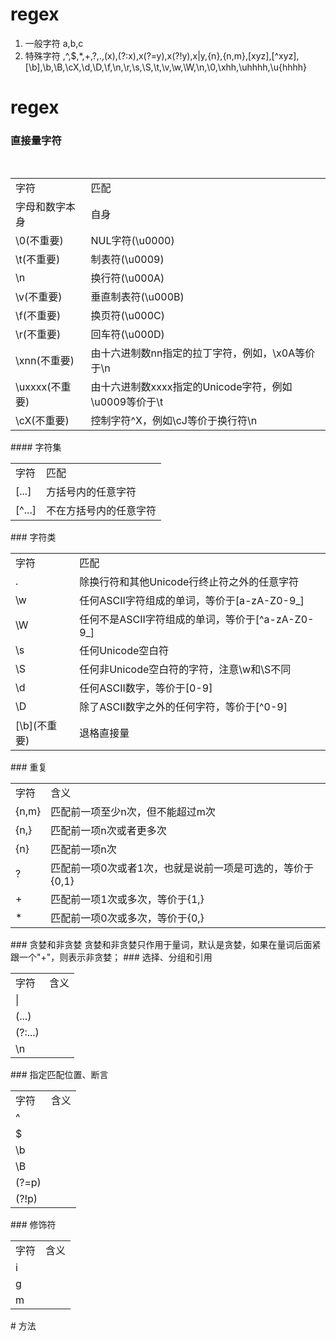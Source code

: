 # regex
1. 一般字符 a,b,c
2. 特殊字符 \,^,$,*,+,?,.,(x),(?:x),x(?=y),x(?!y),x|y,{n},{n,m},[xyz],[^xyz], 
      [\b],\b,\B,\cX,\d,\D,\f,\n,\r,\s,\S,\t,\v,\w,\W,\n,\0,\xhh,\uhhhh,\u{hhhh}
      
# regex
### 直接量字符
<table>
  <tr>
    <td>字符</td>
    <td>匹配</td>
  </tr>
  <tr>
    <td>字母和数字本身</td>
    <td>自身</td>
  </tr>
  <tr>
    <td>\0(不重要)</td>
    <td>NUL字符(\u0000)</td>
  </tr>
  <tr>
    <td>\t(不重要)</td>
    <td>制表符(\u0009)</td>
  </tr>
  <tr>
    <td>\n</td>
    <td>换行符(\u000A)</td>
  </tr>
  <tr>
    <td>\v(不重要)</td>
    <td>垂直制表符(\u000B)</td>
  </tr>
  <tr>
    <td>\f(不重要)</td>
    <td>换页符(\u000C)</td>
  </tr>
  <tr>
    <td>\r(不重要)</td>
    <td>回车符(\u000D)</td>
  </tr>
  <tr>
    <td>\xnn(不重要)</td>
    <td>由十六进制数nn指定的拉丁字符，例如，\x0A等价于\n</td>
  </tr>
  <tr>
    <td>\uxxxx(不重要)</td>
    <td>由十六进制数xxxx指定的Unicode字符，例如\u0009等价于\t</td>
  </tr>
  <tr>
    <td>\cX(不重要)</td>
    <td>控制字符^X，例如\cJ等价于换行符\n</td>
  </tr>
</table>
#### 字符集
<table>
  <tr>
    <td>字符</td>
    <td>匹配</td>
  </tr>
  <tr>
    <td>[...]</td>
    <td>方括号内的任意字符</td>
  </tr>
  <tr>
    <td>[^...]</td>
    <td>不在方括号内的任意字符</td>
  </tr>
</table>
### 字符类
<table>
  <tr>
    <td>字符</td>
    <td>匹配</td>
  </tr>
  <tr>
    <td>.</td>
    <td>除换行符和其他Unicode行终止符之外的任意字符</td>
  </tr>
  <tr>
    <td>\w</td>
    <td>任何ASCII字符组成的单词，等价于[a-zA-Z0-9_]</td>
  </tr>
  <tr>
    <td>\W</td>
    <td>任何不是ASCII字符组成的单词，等价于[^a-zA-Z0-9_]</td>
  </tr>
  <tr>
    <td>\s</td>
    <td>任何Unicode空白符</td>
  </tr>
  <tr>
    <td>\S</td>
    <td>任何非Unicode空白符的字符，注意\w和\S不同</td>
  </tr>
  <tr>
    <td>\d</td>
    <td>任何ASCII数字，等价于[0-9]</td>
  </tr>
  <tr>
    <td>\D</td>
    <td>除了ASCII数字之外的任何字符，等价于[^0-9]</td>
  </tr>
  <tr>
    <td>[\b](不重要)</td>
    <td>退格直接量</td>
  </tr>
</table>
### 重复
<table>
  <tr>
    <td>字符</td>
    <td>含义</td>
  </tr>
  <tr>
    <td>{n,m}</td>
    <td>匹配前一项至少n次，但不能超过m次</td>
  </tr>
  <tr>
    <td>{n,}</td>
    <td>匹配前一项n次或者更多次</td>
  </tr>
  <tr>
    <td>{n}</td>
    <td>匹配前一项n次</td>
  </tr>
  <tr>
    <td>?</td>
    <td>匹配前一项0次或者1次，也就是说前一项是可选的，等价于{0,1}</td>
  </tr>
  <tr>
    <td>+</td>
    <td>匹配前一项1次或多次，等价于{1,}</td>
  </tr>
  <tr>
    <td>*</td>
    <td>匹配前一项0次或多次，等价于{0,}</td>
  </tr>
</table>
### 贪婪和非贪婪
贪婪和非贪婪只作用于量词，默认是贪婪，如果在量词后面紧跟一个"+"，则表示非贪婪；
### 选择、分组和引用
<table>
  <tr>
    <td>字符</td>
    <td>含义</td>
  </tr>
  <tr>
    <td>|</td>
    <td></td>
  </tr>
  <tr>
    <td>(...)</td>
    <td></td>
  </tr>
  <tr>
    <td>(?:...)</td>
    <td></td>
  </tr>
  <tr>
    <td>\n</td>
    <td></td>
  </tr>
</table>
### 指定匹配位置、断言
<table>
  <tr>
    <td>字符</td>
    <td>含义</td>
  </tr>
  <tr>
    <td>^</td>
    <td></td>
  </tr>
  <tr>
    <td>$</td>
    <td></td>
  </tr>
  <tr>
    <td>\b</td>
    <td></td>
  </tr>
  <tr>
    <td>\B</td>
    <td></td>
  </tr>
  <tr>
    <td>(?=p)</td>
    <td></td>
  </tr>
  <tr>
    <td>(?!p)</td>
    <td></td>
  </tr>
</table>
### 修饰符
<table>
  <tr>
    <td>字符</td>
    <td>含义</td>
  </tr>
  <tr>
    <td>i</td>
    <td></td>
  </tr>
  <tr>
    <td>g</td>
    <td></td>
  </tr>
  <tr>
    <td>m</td>
    <td></td>
  </tr>
</table>
# 方法
